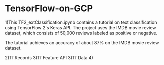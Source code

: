 # TensorFlow-on-GCP
1)This TF2_extClassification.ipynb contains a tutorial on text classification using TensorFlow 2's Keras API. The project uses the IMDB movie review dataset, which consists of 50,000 reviews labeled as positive or negative.

The tutorial achieves an accuracy of about 87% on the IMDB movie review dataset.

2)Tf.Records
3)Tf Feature API
3)Tf Data
4)
